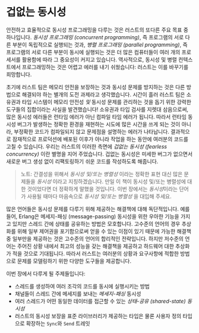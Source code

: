 # 겁없는 동시성

안전하고 효율적으로 동시성 프로그래밍을 다루는 것은 러스트의 또다른 주요 목표
중 하나입니다. *동시성 프로그래밍 (concurrent programming)*, 즉 프로그램의
서로 다른 부분이 독립적으로 실행되는 것과, *병렬 프로그래밍 (parallel programming)*,
즉 프로그램의 서로 다른 부분이 동시에 실행되는 것은 더 많은 컴퓨터들이 여러
개의 프로세서를 활용함에 따라 그 중요성이 커지고 있습니다. 역사적으로, 동시성
및 병렬 컨텍스트에서 프로그래밍하는 것은 어렵고 에러를 내기 쉬웠습니다: 러스트는
이를 바꾸기를 희망합니다.

초기에 러스트 팀은 메모리 안전을 보장하는 것과 동시성 문제를 방지하는
것은 다른 방법으로 해결되야 하는 별개의 도전 과제라고 생각했습니다.
시간이 흘러 러스트 팀은 소유권과 타입 시스템이 메모리 안전성 *및* 동시성
문제를 관리하는 것을 돕기 위한 강력한 도구들의 집합이라는 사실을 발견했습니다!
소유권과 타입 검사를 지렛대 삼음으로써, 많은 동시성 에러들은 런타임 에러가
아닌 컴파일 타임 에러가 됩니다. 따라서 런타임 동시성 버그가 발생하는
정확한 환경을 재현하는 시도에 많은 시간을 쓰게 되는 것이 아니라,
부정확한 코드가 컴파일되지 않고 문제점을 설명하는 에러가 나타납니다.
결과적으로 잠재적으로 프로덕션에 배포된 이후가 아니라 작업을 하는
동안에 여러분의 코드를 고칠 수 있습니다. 우리는 러스트의 이러한 측면에
*겁없는 동시성 (fearless concurrency)* 이란 별명을 지어 주었습니다.
겁없는 동시성은 미세한 버그가 없으면서 새로운 버그 생성 없이 리팩토링하기
쉬운 코드를 작성하도록 해줍니다.

> 노트: 간결성을 위해서 *동시성 및/또는 병렬성* 이라는 정확한 표현
> 대신 많은 문제들을 *동시성* 이라고 지칭하겠습니다. 만일 이 책이
> 동시성 및/또는 병렬성에 대한 것이었다면 더 정확하게 말했을 것입니다.
> 이번 장에서는 *동시성*이라는 단어가 사용될 때마다 마음속으로
> *동시성 및/또는 병렬성* 을 대입해 주세요.

많은 언어들은 동시성 문제를 다루기 위해 제공하는 해결책에 대해
독단적입니다. 예를 들어, Erlang은 메세지-패싱 (message-passing)
동시성을 위한 우아한 기능을 가지고 있지만 스레드 간에 상태를 공유하는
방법은 모호합니다. 고수준의 언어의 경우 추상화를 위해 일부 제어권을
포기함으로써 얻을 수 있는 이점이 있기 때문에 가능한 해결책 중 일부만을
제공하는 것은 고수준의 언어의 합리적인 전략입니다. 하지만 저수준의
언어는 주어진 상황 내에서 최고의 성능을 갖는 해결책을 제공하고
하드웨어 대한 추상화가 적을 것으로 기대됩니다. 따라서 러스트는
여러분의 상황과 요구사항에 적합한 방법으로 문제를 모델링하기 위한
다양한 도구들을 제공합니다.

이번 장에서 다루게 될 주제들입니다:

* 스레드를 생성하여 여러 조각의 코드를 동시에 실행시키는 방법
* 채널들이 스레드 간에 메세지를 보내는 *메세지-패싱* 동시성
* 여러 스레드가 어떤 동일한 데이터를 접근할 수 있는 *상태-공유 (shared-state)*
  *동시성*
* 러스트의 동시성 보장을 표준 라이브러리가 제공하는 타입은 물론
  사용자 정의 타입으로 확장하는 `Sync`와 `Send` 트레잇
